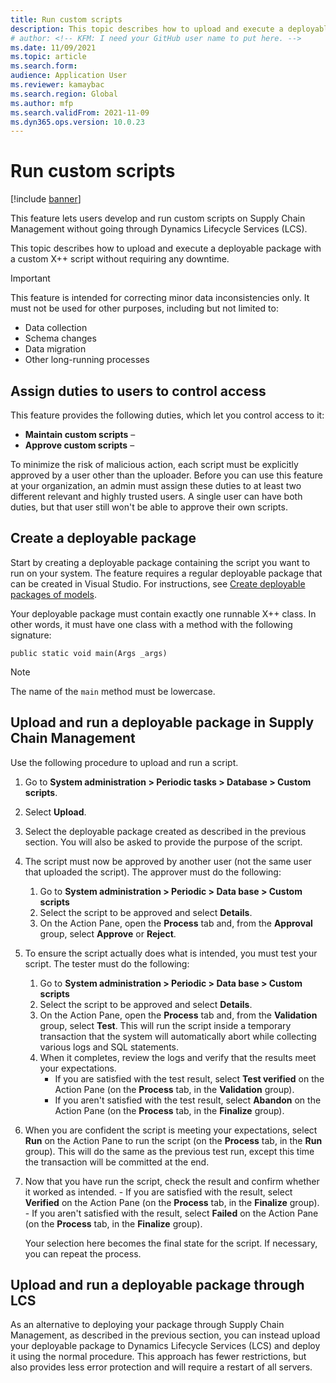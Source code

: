 ```yaml
---
title: Run custom scripts
description: This topic describes how to upload and execute a deployable package with a custom X++ script without requiring any downtime.
# author: <!-- KFM: I need your GitHub user name to put here. -->
ms.date: 11/09/2021
ms.topic: article
ms.search.form:
audience: Application User
ms.reviewer: kamaybac
ms.search.region: Global
ms.author: mfp
ms.search.validFrom: 2021-11-09
ms.dyn365.ops.version: 10.0.23
---
```


# Run custom scripts

[!include [banner](../includes/banner.md)]

This feature lets users develop and run custom scripts on Supply Chain Management without going through Dynamics Lifecycle Services (LCS).

This topic describes how to upload and execute a deployable package with a custom X++ script without requiring any downtime.

> [!IMPORTANT]
> This feature is intended for correcting minor data inconsistencies only. It must not be used for other purposes, including but not limited to:
> 
> - Data collection
> - Schema changes
> - Data migration
> - Other long-running processes

## Assign duties to users to control access

This feature provides the following duties, which let you control access to it:

- **Maintain custom scripts** – <!-- KFM: Add a short description -->
- **Approve custom scripts** – <!-- KFM: Add a short description -->

To minimize the risk of malicious action, each script must be explicitly approved by a user other than the uploader. Before you can use this feature at your organization, an admin must assign these duties to at least two different relevant and highly trusted users. A single user can have both duties, but that user still won't be able to approve their own scripts.

## Create a deployable package

Start by creating a deployable package containing the script you want to run on your system. The feature requires a regular deployable package that can be created in Visual Studio. For instructions, see [Create deployable packages of models](../deployment/create-apply-deployable-package.md).

Your deployable package must contain exactly one runnable X++ class. In other words, it must have one class with a method with the following signature:

```xpp
public static void main(Args _args)
```

> [!NOTE]
> The name of the `main` method must be lowercase.

## Upload and run a deployable package in Supply Chain Management

Use the following procedure to upload and run a script.

1. Go to **System administration \> Periodic tasks \> Database \> Custom scripts**. <!-- KFM: I don't see this. FM needed? SCM Version required? -->
1. Select **Upload**.
1. Select the deployable package created as described in the previous section. You will also be asked to provide the purpose of the script.
1. The script must now be approved by another user (not the same user that uploaded the script). The approver must do the following:
    1. Go to **System administration \> Periodic \> Data base \> Custom scripts**
    1. Select the script to be approved and select **Details**.
    1. On the Action Pane, open the **Process** tab and, from the **Approval** group, select **Approve** or **Reject**.
1. To ensure the script actually does what is intended, you must test your script. The tester must do the following:
    1. Go to **System administration \> Periodic \> Data base \> Custom scripts**
    1. Select the script to be approved and select **Details**.
    1. On the Action Pane, open the **Process** tab and, from the **Validation** group, select **Test**. This will run the script inside a temporary transaction that the system will automatically abort while collecting various logs and SQL statements.
    1. When it completes, review the logs and verify that the results meet your expectations.
        - If you are satisfied with the test result, select **Test verified** on the Action Pane (on the **Process** tab, in the **Validation** group).
        - If you aren't satisfied with the test result, select **Abandon** on the Action Pane (on the **Process** tab, in the **Finalize** group). <!-- KFM: It seems like this button should also be in the **Validation** group. -->

1. When you are confident the script is meeting your expectations, select **Run** on the Action Pane to run the script (on the **Process** tab, in the **Run** group). This will do the same as the previous test run, except this time the transaction will be committed at the end.
1. Now that you have run the script, check the result and confirm whether it worked as intended.
        - If you are satisfied with the result, select **Verified** on the Action Pane (on the **Process** tab, in the **Finalize** group).
        - If you aren't satisfied with the result, select **Failed** on the Action Pane (on the **Process** tab, in the **Finalize** group).

    Your selection here becomes the final state for the script. If necessary, you can repeat the process.

## Upload and run a deployable package through LCS

As an alternative to deploying your package through Supply Chain Management, as described in the previous section, you can instead upload your deployable package to Dynamics Lifecycle Services (LCS) and deploy it using the normal procedure. <!-- KFM: Can we link to more info about this procedure?  --> This approach has fewer restrictions, but also provides less error protection and will require a restart of all servers.
